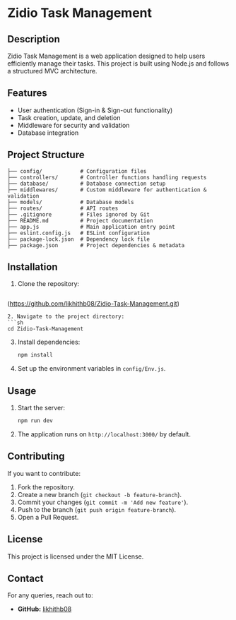 # Zidio Task Management

## Description

Zidio Task Management is a web application designed to help users efficiently manage their tasks. This project is built using Node.js and follows a structured MVC architecture.

## Features

- User authentication (Sign-in & Sign-out functionality)
- Task creation, update, and deletion
- Middleware for security and validation
- Database integration

## Project Structure

```
├── config/            # Configuration files
├── controllers/       # Controller functions handling requests
├── database/          # Database connection setup
├── middlewares/       # Custom middleware for authentication & validation
├── models/            # Database models
├── routes/            # API routes
├── .gitignore         # Files ignored by Git
├── README.md          # Project documentation
├── app.js             # Main application entry point
├── eslint.config.js   # ESLint configuration
├── package-lock.json  # Dependency lock file
├── package.json       # Project dependencies & metadata
```

## Installation

1. Clone the repository:
   ```sh
  (https://github.com/likhithb08/Zidio-Task-Management.git)
   ```
2. Navigate to the project directory:
   ```sh
   cd Zidio-Task-Management
   ```
3. Install dependencies:
   ```sh
   npm install
   ```
4. Set up the environment variables in `config/Env.js`.

## Usage

1. Start the server:
   ```sh
   npm run dev
   ```
2. The application runs on `http://localhost:3000/` by default.

## Contributing

If you want to contribute:

1. Fork the repository.
2. Create a new branch (`git checkout -b feature-branch`).
3. Commit your changes (`git commit -m 'Add new feature'`).
4. Push to the branch (`git push origin feature-branch`).
5. Open a Pull Request.

## License

This project is licensed under the MIT License.

## Contact

For any queries, reach out to:

- **GitHub:** [likhithb08](https://github.com/likhithb08)

